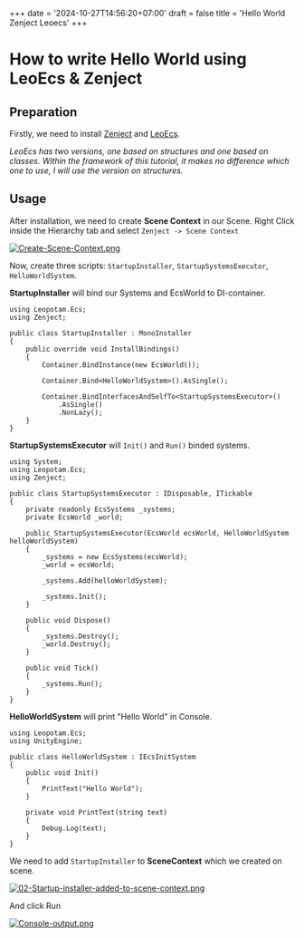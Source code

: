 +++
date = '2024-10-27T14:56:20+07:00'
draft = false 
title = 'Hello World Zenject Leoecs'
+++

# How to write Hello World using LeoEcs & Zenject

## Preparation
Firstly, we need to install [Zenject](https://github.com/modesttree/Zenject) and [LeoEcs](https://github.com/Leopotam/ecs).

*LeoEcs has two versions, one based on structures and one based on classes. 
Within the framework of this tutorial, it makes no difference which one to use, I will use the version on structures.*

## Usage
After installation, we need to create **Scene Context** in our Scene. 
Right Click inside the Hierarchy tab and select `Zenject -> Scene Context`

[![Create-Scene-Context.png](https://i.postimg.cc/vTymBgmk/Create-Scene-Context.png)](https://postimg.cc/S2Z41KCf)

Now, create three scripts: `StartupInstaller`, `StartupSystemsExecutor`, `HelloWorldSystem`.

**StartupInstaller** will bind our Systems and EcsWorld to DI-container.
```
using Leopotam.Ecs;
using Zenject;

public class StartupInstaller : MonoInstaller
{
    public override void InstallBindings()
    {
        Container.BindInstance(new EcsWorld());

        Container.Bind<HelloWorldSystem>().AsSingle();

        Container.BindInterfacesAndSelfTo<StartupSystemsExecutor>()
            .AsSingle()
            .NonLazy();
    }
}
```

**StartupSystemsExecutor** will `Init()` and `Run()` binded systems.

```
using System;
using Leopotam.Ecs;
using Zenject;

public class StartupSystemsExecutor : IDisposable, ITickable
{
    private readonly EcsSystems _systems;
    private EcsWorld _world;

    public StartupSystemsExecutor(EcsWorld ecsWorld, HelloWorldSystem helloWorldSystem)
    {
        _systems = new EcsSystems(ecsWorld);
        _world = ecsWorld;

        _systems.Add(helloWorldSystem);
        
        _systems.Init();
    }
    
    public void Dispose()
    {
        _systems.Destroy();
        _world.Destroy();
    }

    public void Tick()
    {
        _systems.Run();
    }
}
```

**HelloWorldSystem** will print "Hello World" in Console.
```
using Leopotam.Ecs;
using UnityEngine;

public class HelloWorldSystem : IEcsInitSystem
{
    public void Init()
    {
        PrintText("Hello World");
    }

    private void PrintText(string text)
    {
        Debug.Log(text);
    }
}
```

We need to add `StartupInstaller` to **SceneContext** which we created on scene.

[![02-Startup-installer-added-to-scene-context.png](https://i.postimg.cc/FsfycwFZ/02-Startup-installer-added-to-scene-context.png)](https://postimg.cc/6yX4xjv2)

And click Run

[![Console-output.png](https://i.postimg.cc/Qx0M8MZY/Console-output.png)](https://postimg.cc/YhL78M9Q)
